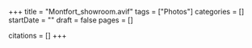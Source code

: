 +++
title = "Montfort_showroom.avif"
tags = ["Photos"]
categories = []
startDate = ""
draft = false
pages = []

citations = []
+++
